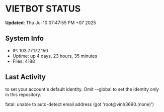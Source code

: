 # VIETBOT STATUS
**Updated**: Thu Jul 10 07:47:55 PM +07 2025

## System Info
- IP: 103.77.172.150
- Uptime: up 4 days, 23 hours, 35 minutes
- Files: 4188

## Last Activity

to set your account's default identity.
Omit --global to set the identity only in this repository.

fatal: unable to auto-detect email address (got 'root@vinh3690.(none)')
